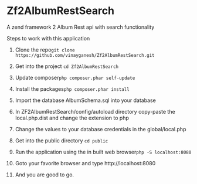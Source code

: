 Zf2AlbumRestSearch
================

A zend framework 2 Album Rest api with search functionality

Steps to work with this application

1. Clone the repo```git clone https://github.com/vinayganesh/Zf2AlbumRestSearch.git```

2. Get into the project ```cd Zf2AlbumRestSearch```

3. Update composer```php composer.phar self-update```

4. Install the packages```php composer.phar install```

5. Import the database AlbumSchema.sql into your database

6. In ZF2AlbumRestSearch/config/autoload directory copy-paste the local.php.dist and change the extension to php

7. Change the values to your database credentials in the global/local.php

8. Get into the public directory ```cd public```

9. Run the application using the in built web browser```php -S localhost:8080```

10. Goto your favorite browser and type http://localhost:8080

11. And you are good to go. 
